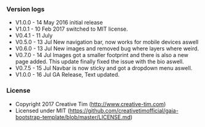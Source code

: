 ### Version logs

- V1.0.0 - 14 May 2016 initial release
- V1.0.1 - 10 Feb 2017 switched to MIT license.
- V0.4.1 - 11 July 
- V0.5.0 - 13 Jul New navigation bar, now works for mobile devices aswell
- V0.6.0 - 13 Jul New images and removed bug where layers where weird.
 - V0.7.0 - 14 Jul Images got a smaller footprint and there is also a new page added. This update finally fixed the issue with the bio aswell.
- V0.7.5 - 15 Jul Navbar is now sticky and got a dropdown menu aswell.
- V1.0.0 - 16 Jul GA Release, Text updated.


### License

- Copyright 2017 Creative Tim (http://www.creative-tim.com)
- Licensed under MIT (https://github.com/creativetimofficial/gaia-bootstrap-template/blob/master/LICENSE.md)


